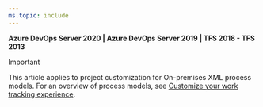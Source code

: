 ```yaml
---
ms.topic: include
---
```



**Azure DevOps Server 2020 | Azure DevOps Server 2019 | TFS 2018 - TFS 2013**

> [!IMPORTANT]  
> This article applies to project customization for On-premises XML process models. For an overview of process models, see [Customize your work tracking experience](../reference/customize-work.md).